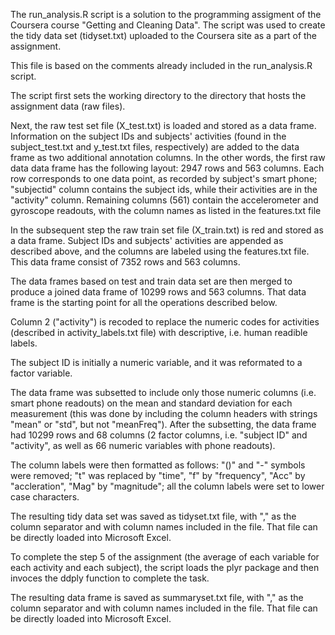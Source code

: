 The run_analysis.R script is a solution to the programming assigment of the Coursera course "Getting and Cleaning Data". The script was used to create the tidy data set (tidyset.txt) uploaded to the Coursera site as a part of the assignment.

This file is based on the comments already included in the run_analysis.R script.

The script first sets the working directory to the directory that hosts the assignment data (raw files).

Next, the raw test set file (X_test.txt) is loaded and stored as a data frame. Information on the subject IDs and subjects' activities (found in the subject_test.txt and y_test.txt files, respectively) are added to the data frame as two additional annotation columns. In the other words, the first raw data data frame has the following layout: 2947 rows and 563 columns. Each row corresponds to one data point, as recorded by subject's smart phone; "subjectid" column contains the subject ids, while their activities are in the "activity" column. Remaining columns (561) contain the accelerometer and gyroscope readouts, with the column names as listed in the features.txt file

In the subsequent step the raw train set file (X_train.txt) is red and stored as a data frame. Subject IDs and subjects' activities are appended as described above, and the columns are labeled using the features.txt file. This data frame consist of 7352 rows and 563 columns.

The data frames based on test and train data set are then merged to produce a joined data frame of 10299 rows and 563 columns. That data frame is the starting point for all the operations described below.

Column 2 ("activity") is recoded to replace the numeric codes for activities (described in activity_labels.txt file) with descriptive, i.e. human readible labels.

The subject ID is initially a numeric variable, and it was reformated to a factor variable.

The data frame was subsetted to include only those numeric columns (i.e. smart phone readouts)  on the mean and standard deviation for each measurement (this was done by including the column headers with strings "mean" or "std", but not "meanFreq"). After the subsetting, the data frame had 10299 rows and 68 columns (2 factor columns, i.e. "subject ID" and "activity", as well as 66 numeric variables with phone readouts).

The column labels were then formatted as follows: "()" and "-" symbols were removed; "t" was replaced by "time", "f" by "frequency", "Acc" by "accleration", "Mag" by "magnitude"; all the column labels were set to lower case characters.

The resulting tidy data set was saved as tidyset.txt file, with "," as the column separator and with column names included in the file. That file can be directly loaded into Microsoft Excel.

To complete the step 5 of the assignment (the average of each variable for each activity and each subject), the script loads the plyr package and then invoces the ddply function to complete the task.

The resulting data frame is saved as summaryset.txt file, with "," as the column separator and with column names included in the file. That file can be directly loaded into Microsoft Excel.
